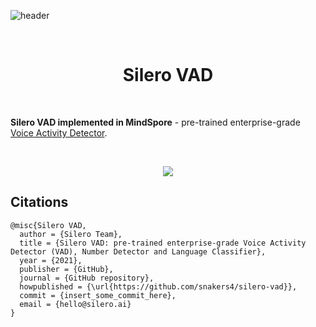 

![header](https://user-images.githubusercontent.com/12515440/89997349-b3523080-dc94-11ea-9906-ca2e8bc50535.png)

<br/>
<h1 align="center">Silero VAD</h1>
<br/>

**Silero VAD implemented in MindSpore** - pre-trained enterprise-grade [Voice Activity Detector](https://en.wikipedia.org/wiki/Voice_activity_detection).

<br/>

<p align="center">
  <img src="https://user-images.githubusercontent.com/36505480/145563071-681b57e3-06b5-4cd0-bdee-e2ade3d50a60.png" />
</p>


## **Citations**

```
@misc{Silero VAD,
  author = {Silero Team},
  title = {Silero VAD: pre-trained enterprise-grade Voice Activity Detector (VAD), Number Detector and Language Classifier},
  year = {2021},
  publisher = {GitHub},
  journal = {GitHub repository},
  howpublished = {\url{https://github.com/snakers4/silero-vad}},
  commit = {insert_some_commit_here},
  email = {hello@silero.ai}
}
```